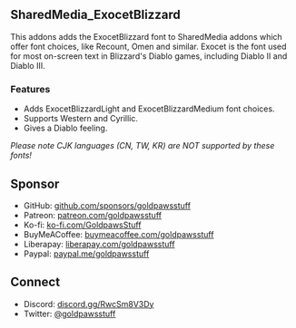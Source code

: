 ## SharedMedia_ExocetBlizzard
This addons adds the ExocetBlizzard font to SharedMedia addons which offer font choices, like Recount, Omen and similar. Exocet is the font used for most on-screen text in Blizzard's Diablo games, including Diablo II and Diablo III.

### Features
* Adds ExocetBlizzardLight and ExocetBlizzardMedium font choices.
* Supports Western and Cyrillic.
* Gives a Diablo feeling.

*Please note CJK languages (CN, TW, KR) are NOT supported by these fonts!*

## Sponsor
- GitHub: [github.com/sponsors/goldpawsstuff](https://github.com/sponsors/goldpawsstuff)
- Patreon: [patreon.com/goldpawsstuff](https://www.patreon.com/goldpawsstuff)
- Ko-fi: [ko-fi.com/GoldpawsStuff](https://ko-fi.com/goldpawsstuff)
- BuyMeACoffee: [buymeacoffee.com/goldpawsstuff](https://www.buymeacoffee.com/goldpawsstuff)
- Liberapay: [liberapay.com/goldpawsstuff](https://liberapay.com/goldpawsstuff)
- Paypal: [paypal.me/goldpawsstuff](https://www.paypal.me/goldpawsstuff)

## Connect
- Discord: [discord.gg/RwcSm8V3Dy](https://discord.gg/RwcSm8V3Dy)
- Twitter: [@goldpawsstuff](https://twitter.com/goldpawsstuff)
